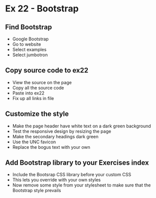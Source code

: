 # Ex 22 - Bootstrap

## Find Bootstrap
* Google Bootstrap
* Go to website
* Select examples
* Select jumbotron

## Copy source code to ex22
* View the source on the page
* Copy all the source code
* Paste into ex22
* Fix up all links in file

## Customize the style
* Make the page header have white text on a dark green background
* Test the responsive design by resizing the page
* Make the secondary headings dark green
* Use the UNC favicon
* Replace the bogus text with your own

## Add Bootstrap library to your Exercises index
* Include the Bootsrap CSS library before your custom CSS
* This lets you override with your own styles
* Now remove some style from your stylesheet to make sure that the Bootstrap style prevails


